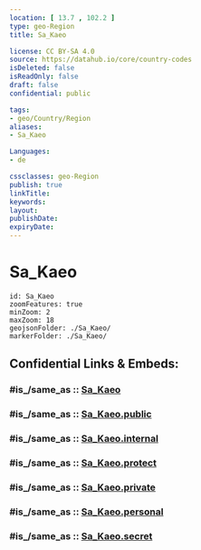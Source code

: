 ```yaml
---
location: [ 13.7 , 102.2 ] 
type: geo-Region
title: Sa_Kaeo

license: CC BY-SA 4.0
source: https://datahub.io/core/country-codes
isDeleted: false
isReadOnly: false
draft: false
confidential: public

tags:
- geo/Country/Region
aliases:
- Sa_Kaeo

Languages:
- de

cssclasses: geo-Region
publish: true
linkTitle: 
keywords: 
layout: 
publishDate: 
expiryDate: 
---
```


# Sa_Kaeo

```leaflet
id: Sa_Kaeo
zoomFeatures: true 
minZoom: 2 
maxZoom: 18
geojsonFolder: ./Sa_Kaeo/
markerFolder: ./Sa_Kaeo/
```


## Confidential Links & Embeds: 

### #is_/same_as :: [Sa_Kaeo](/_Standards/Earth/Continent/Asia/Asia~South~East/Thailand/Provinces~Thailand/Sa_Kaeo.md) 

### #is_/same_as :: [Sa_Kaeo.public](/_public/Earth/Continent/Asia/Asia~South~East/Thailand/Provinces~Thailand/Sa_Kaeo.public.md) 

### #is_/same_as :: [Sa_Kaeo.internal](/_internal/Earth/Continent/Asia/Asia~South~East/Thailand/Provinces~Thailand/Sa_Kaeo.internal.md) 

### #is_/same_as :: [Sa_Kaeo.protect](/_protect/Earth/Continent/Asia/Asia~South~East/Thailand/Provinces~Thailand/Sa_Kaeo.protect.md) 

### #is_/same_as :: [Sa_Kaeo.private](/_private/Earth/Continent/Asia/Asia~South~East/Thailand/Provinces~Thailand/Sa_Kaeo.private.md) 

### #is_/same_as :: [Sa_Kaeo.personal](/_personal/Earth/Continent/Asia/Asia~South~East/Thailand/Provinces~Thailand/Sa_Kaeo.personal.md) 

### #is_/same_as :: [Sa_Kaeo.secret](/_secret/Earth/Continent/Asia/Asia~South~East/Thailand/Provinces~Thailand/Sa_Kaeo.secret.md)

